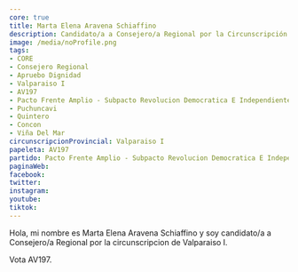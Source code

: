 ```yaml
---
core: true
title: Marta Elena Aravena Schiaffino
description: Candidato/a a Consejero/a Regional por la Circunscripción de Valparaiso I
image: /media/noProfile.png
tags:
- CORE
- Consejero Regional
- Apruebo Dignidad
- Valparaiso I
- AV197
- Pacto Frente Amplio - Subpacto Revolucion Democratica E Independientes - Independientes
- Puchuncavi
- Quintero
- Concon
- Viña Del Mar
circunscripcionProvincial: Valparaiso I
papeleta: AV197
partido: Pacto Frente Amplio - Subpacto Revolucion Democratica E Independientes - Independientes
paginaWeb:
facebook:
twitter:
instagram:
youtube:
tiktok:
---
```

Hola, mi nombre es Marta Elena Aravena Schiaffino y soy candidato/a a Consejero/a Regional por la circunscripcion de Valparaiso I.

Vota AV197.